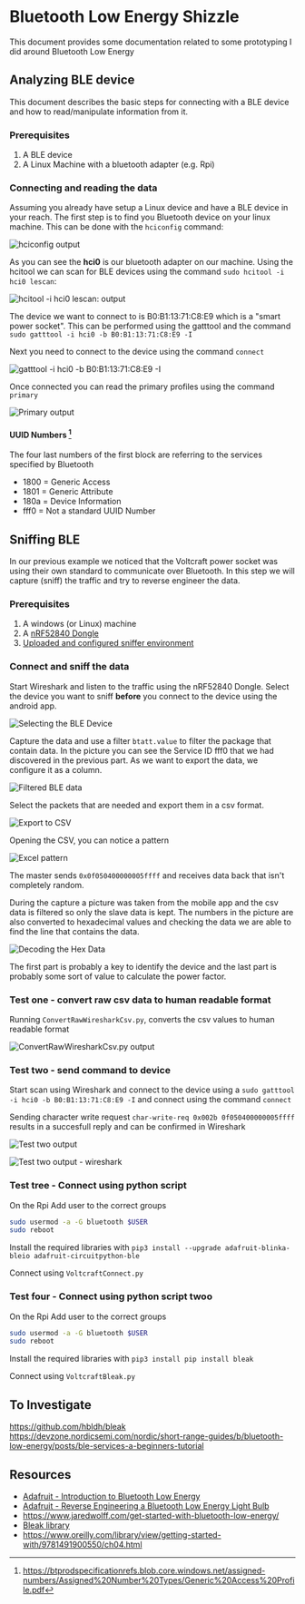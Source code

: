 # Bluetooth Low Energy Shizzle

This document provides some documentation related to some prototyping I did around Bluetooth Low Energy

## Analyzing BLE device

This document describes the basic steps for connecting with a BLE device and how to read/manipulate information from it.

### Prerequisites

1. A BLE device
2. A Linux Machine with a bluetooth adapter (e.g. Rpi)

### Connecting and reading the data

Assuming you already have setup a Linux device and have a BLE device in your reach. The first step is to find you Bluetooth device on your linux machine. This can be done with the `hciconfig` command:

![hciconfig output](https://github.com/BlackC0ffee/Bluetooth-LE/blob/master/Media/hciconfig.png?raw=true)

As you can see the **hci0** is our bluetooth adapter on our machine. Using the hcitool we can scan for BLE devices using the command `sudo hcitool -i hci0 lescan`:

![hcitool -i hci0 lescan: output](https://github.com/BlackC0ffee/Bluetooth-LE/blob/master/Media/hcitool-lescan.png?raw=true)

The device we want to connect to is B0:B1:13:71:C8:E9 which is a "smart power socket". This can be performed using the gatttool and the command `sudo gatttool -i hci0 -b B0:B1:13:71:C8:E9 -I`

Next you need to connect to the device using the command `connect`

![gatttool -i hci0 -b B0:B1:13:71:C8:E9 -I](https://github.com/BlackC0ffee/Bluetooth-LE/blob/master/Media/gatttool-connect.png?raw=true)

Once connected you can read the primary profiles using the command `primary`

![Primary output](https://github.com/BlackC0ffee/Bluetooth-LE/blob/master/Media/primary.png?raw=true)

#### UUID Numbers [^1]

The four last numbers of the first block are referring to the services specified by Bluetooth

- 1800 = Generic Access
- 1801 = Generic Attribute
- 180a = Device Information
- fff0 = Not a standard UUID Number

## Sniffing BLE

In our previous example we noticed that the Voltcraft power socket was using their own standard to communicate over Bluetooth. In this step we will capture (sniff) the traffic and try to reverse engineer the data.

### Prerequisites

1. A windows (or Linux) machine
1. A [nRF52840 Dongle](https://www.nordicsemi.com/Products/Development-hardware/nRF52840-Dongle)
1. [Uploaded and configured sniffer environment](https://infocenter.nordicsemi.com/index.jsp?topic=%2Fug_sniffer_ble%2FUG%2Fsniffer_ble%2Fintro.html)

### Connect and sniff the data

Start Wireshark and listen to the traffic using the nRF52840 Dongle. Select the device you want to sniff **before** you connect to the device using the android app.

![Selecting the BLE Device](https://github.com/BlackC0ffee/Bluetooth-LE/blob/master/Media/wireshark-selectble.png?raw=true)

Capture the data and use a filter `btatt.value` to filter the package that contain data. In the picture you can see the Service ID fff0 that we had discovered in the previous part. As we want to export the data, we configure it as a column.

![Filtered BLE data](https://github.com/BlackC0ffee/Bluetooth-LE/blob/master/Media/wireshark-setcolumn.png?raw=true)

Select the packets that are needed and export them in a csv format.

![Export to CSV](https://github.com/BlackC0ffee/Bluetooth-LE/blob/master/Media/wireshark-exporttocsv.png?raw=true)

Opening the CSV, you can notice a pattern

![Excel pattern](https://github.com/BlackC0ffee/Bluetooth-LE/blob/master/Media/Excel-csvpattern.png?raw=true)

The master sends `0x0f050400000005ffff` and receives data back that isn't completely random.

During the capture a picture was taken from the mobile app and the csv data is filtered so only the slave data is kept. The numbers in the picture are also converted to hexadecimal values and checking the data we are able to find the line that contains the data.

![Decoding the Hex Data](https://github.com/BlackC0ffee/Bluetooth-LE/blob/master/Media/decode-hex-data.png?raw=true)

The first part is probably a key to identify the device and the last part is probably some sort of value to calculate the power factor.

### Test one - convert raw csv data to human readable format

Running `ConvertRawWiresharkCsv.py`, converts the csv values to human readable format

![ConvertRawWiresharkCsv.py output](https://github.com/BlackC0ffee/Bluetooth-LE/blob/master/Media/ConvertRawWiresharkCsv_py-to-text.png?raw=true)

### Test two - send command to device

Start scan using Wireshark and connect to the device using a `sudo gatttool -i hci0 -b B0:B1:13:71:C8:E9 -I` and connect using the command `connect`

Sending character write request `char-write-req 0x002b 0f050400000005ffff` results in a succesfull reply and can be confirmed in Wireshark

![Test two output](https://github.com/BlackC0ffee/Bluetooth-LE/blob/master/Media/gatttool-char-write-req.png?raw=true)

![Test two output - wireshark](https://github.com/BlackC0ffee/Bluetooth-LE/blob/master/Media/wireshark-char-write-req.png?raw=true)

### Test tree - Connect using python script

On the Rpi Add user to the correct groups

```bash
sudo usermod -a -G bluetooth $USER
sudo reboot
```

Install the required libraries with `pip3 install --upgrade adafruit-blinka-bleio adafruit-circuitpython-ble`

Connect using `VoltcraftConnect.py`

### Test four - Connect using python script twoo

On the Rpi Add user to the correct groups

```bash
sudo usermod -a -G bluetooth $USER
sudo reboot
```

Install the required libraries with `pip3 install pip install bleak`

Connect using `VoltcraftBleak.py`

## To Investigate

https://github.com/hbldh/bleak
https://devzone.nordicsemi.com/nordic/short-range-guides/b/bluetooth-low-energy/posts/ble-services-a-beginners-tutorial

## Resources

- [Adafruit - Introduction to Bluetooth Low Energy](https://learn.adafruit.com/introduction-to-bluetooth-low-energy)
- [Adafruit - Reverse Engineering a Bluetooth Low Energy Light Bulb](https://learn.adafruit.com/reverse-engineering-a-bluetooth-low-energy-light-bulb)
- <https://www.jaredwolff.com/get-started-with-bluetooth-low-energy/>
- [Bleak library](https://github.com/hbldh/bleak/tree/master)
- <https://www.oreilly.com/library/view/getting-started-with/9781491900550/ch04.html>

[^1]: https://btprodspecificationrefs.blob.core.windows.net/assigned-numbers/Assigned%20Number%20Types/Generic%20Access%20Profile.pdf